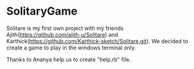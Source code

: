 # SolitaryGame

Solitare is my first own project with my friends Ajith(https://github.com/ajith-u/Solitare) and Karthick(https://github.com/Karthick-sketch/Solitare.git). We decided to create a game to play in the windows terminal only.

Thanks to Ananya help us to create "help.rb" file.

